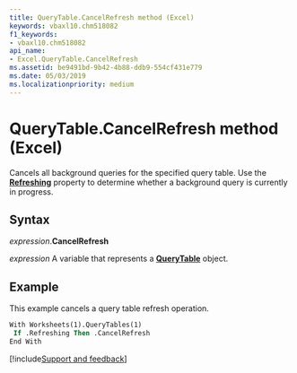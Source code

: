 ```yaml
---
title: QueryTable.CancelRefresh method (Excel)
keywords: vbaxl10.chm518082
f1_keywords:
- vbaxl10.chm518082
api_name:
- Excel.QueryTable.CancelRefresh
ms.assetid: be9491bd-9b42-4b88-ddb9-554cf431e779
ms.date: 05/03/2019
ms.localizationpriority: medium
---
```



# QueryTable.CancelRefresh method (Excel)

Cancels all background queries for the specified query table. Use the **[Refreshing](Excel.QueryTable.Refreshing.md)** property to determine whether a background query is currently in progress.


## Syntax

_expression_.**CancelRefresh**

_expression_ A variable that represents a **[QueryTable](Excel.QueryTable.md)** object.


## Example

This example cancels a query table refresh operation.

```vb
With Worksheets(1).QueryTables(1) 
 If .Refreshing Then .CancelRefresh 
End With 

```




[!include[Support and feedback](~/includes/feedback-boilerplate.md)]